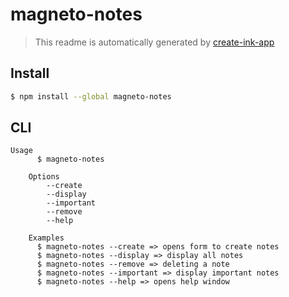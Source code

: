 # magneto-notes

> This readme is automatically generated by [create-ink-app](https://github.com/vadimdemedes/create-ink-app)


## Install

```bash
$ npm install --global magneto-notes
```


## CLI

```
Usage
	  $ magneto-notes

	Options
		--create
		--display
		--important
		--remove
		--help

	Examples
	  $ magneto-notes --create => opens form to create notes
	  $ magneto-notes --display => display all notes
	  $ magneto-notes --remove => deleting a note
	  $ magneto-notes --important => display important notes
	  $ magneto-notes --help => opens help window
```
